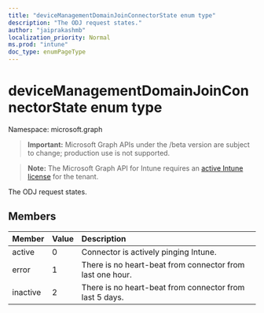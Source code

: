 ```yaml
---
title: "deviceManagementDomainJoinConnectorState enum type"
description: "The ODJ request states."
author: "jaiprakashmb"
localization_priority: Normal
ms.prod: "intune"
doc_type: enumPageType
---
```


# deviceManagementDomainJoinConnectorState enum type

Namespace: microsoft.graph

> **Important:** Microsoft Graph APIs under the /beta version are subject to change; production use is not supported.

> **Note:** The Microsoft Graph API for Intune requires an [active Intune license](https://go.microsoft.com/fwlink/?linkid=839381) for the tenant.

The ODJ request states.

## Members
|Member|Value|Description|
|:---|:---|:---|
|active|0|Connector is actively pinging Intune.|
|error|1|There is no heart-beat from connector from last one hour.|
|inactive|2|There is no heart-beat from connector from last 5 days.|
